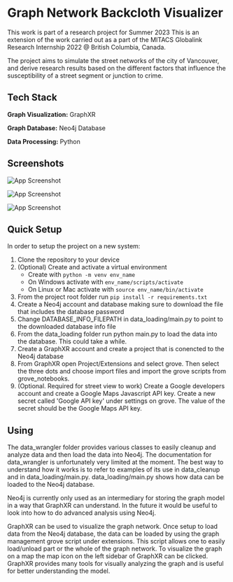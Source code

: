 
# Graph Network Backcloth Visualizer

This work is part of a research project for Summer 2023
This is an extension of the work carried out as a part of the MITACS Globalink Research Internship 2022 @ 
British Columbia, Canada.

The project aims to simulate the street networks of the city of Vancouver, and 
derive research results based on the different factors that influence the 
susceptibility of a street segment or junction to crime.

## Tech Stack

**Graph Visualization:** GraphXR

**Graph Database:** Neo4j Database

**Data Processing:** Python

## Screenshots

![App Screenshot](https://i.imgur.com/WMHF2JN.png)

![App Screenshot](https://i.imgur.com/ISKksp2.png)

![App Screenshot](https://i.imgur.com/X6tyhVn.png)

## Quick Setup

In order to setup the project on a new system:
1. Clone the repository to your device
1. (Optional) Create and activate a virtual environment
    - Create with `python -m venv env_name`
    - On Windows activate with `env_name/scripts/activate`
    - On Linux or Mac activate with `source env_name/bin/activate`
1. From the project root folder run `pip install -r requirements.txt`
1. Create a Neo4j account and database making sure to download the file that includes the database password
1. Change DATABASE_INFO_FILEPATH in data_loading/main.py to point to the downloaded database info file
1. From the data_loading folder run python main.py to load the data into the database. This could take a while.
1. Create a GraphXR account and create a project that is conencted to the Neo4j database
1. From GraphXR open Project/Extensions and select grove. Then select the three dots and choose import files and import the grove scripts from grove_notebooks.
1. (Optional. Required for street view to work) Create a Google developers account and create a Google Maps Javascript API key. Create a new secret called 'Google API key' under settings on grove. The value of the secret should be the Google Maps API key.

## Using
The data_wrangler folder provides various classes to easily cleanup and analyze data and then load the data into Neo4j. The documentation for data_wrangler is unfortunately very limited at the moment. The best way to understand how it works is to refer to examples of its use in data_cleanup and in data_loading/main.py. data_loading/main.py shows how data can be loaded to the Neo4j database.

Neo4j is currently only used as an intermediary for storing the graph model in a way that GraphXR can understand. In the future it would be useful to look into how to do advanced analysis using Neo4j.

GraphXR can be used to visualize the graph network. Once setup to load data from the Neo4j database, the data can be loaded
by using the graph management grove script under extensions. This script allows one to easily load/unload part or the whole of the graph network. To visualize the graph on a map the map icon on the left sidebar of GraphXR can be clicked. GraphXR provides many tools for visually analyzing the graph and is useful for better understanding the model.